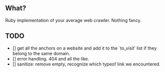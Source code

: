 ## What?

Ruby implementation of your average web crawler. Nothing fancy.

## TODO

- [] get all the anchors on a website and add it to the `to_visit' list if they belong to the same domain.
- [] error handling. 404 and all the like.
- [] sanitize: remove empty, recognize which typeof link we encountered.
